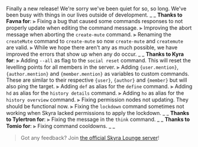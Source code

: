 Finally a new release!
We're sorry we've been quiet for so, so long. We've been busy with things in our lives outside of development.
_ _
**Thanks to Favna for**:
⫸ Fixing a bug that caused some commands responses to not properly update when editing the command message.
⫸ Improving the abort message when aborting the `create-mute` command.
⫸ Renaming the `createMute` command to `create-mute` so now `create-mute` and `createmute` are valid.
⫸ While we hope there aren't any as much possible, we have improved the errors that show up when any do occur.
_ _
**Thanks to Kyra for**:
⫸ Adding `--all` as flag  to the `social reset` command. This will reset the levelling points for all members in the server.
⫸ Adding `{user.mention}`, `{author.mention}` and `{member.mention}` as variables to custom commands. These are similar to their respective `{user}`, `{author}` and `{member}` but will also ping the target.
⫸ Adding `def` as alias for the `define` command.
⫸ Adding `hd` as alias for the `history details` command.
⫸ Adding `ho` as alias for the `history overview` command.
⫸ Fixing permission nodes not updating. They should be functional now.
⫸ Fixing the `lockdown` command sometimes not working when Skyra lacked permissions to apply the lockdown.
_ _
**Thanks to Tylertron for**:
⫸ Fixing the message in the `think` command.
_ _
**Thanks to Tomio for**:
⫸ Fixing command cooldowns.
_ _
> Got any feedback? Join [the official Skyra Lounge server](https://join.skyra.pw)!
